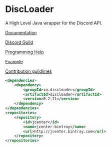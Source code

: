 # DiscLoader
A High Level Java wrapper for the Discord API.

[Documentation](http://docs.discloader.io/0.2.11)

[Discord Guild](https://discord.gg/7zfDPhE)

[Programming Help](http://discord.me/cm)

[Example](https://github.com/R3alCl0ud/DiscLoader/blob/master/example/com/example/Example.java)

[Contribution guildlines](https://github.com/R3alCl0ud/DiscLoader/blob/master/CONTRIBUTING.md)

```xml
<dependencies>
    <dependency>
        <groupId>io.discloader</groupId>
        <artifactId>discloader</artifactId>
        <version>0.2.11</version>
    </dependency>
</dependencies>
<repositories>
    <repository>
        <id>jcenter</id>
        <name>jcenter-bintray</name>
        <url>http://jcenter.bintray.com</url>
    </repository>
</repositories>
```



